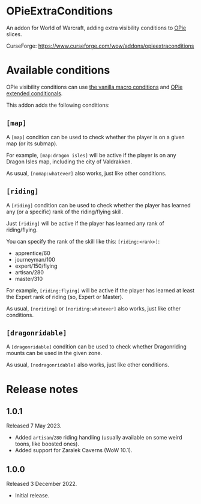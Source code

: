 # OPieExtraConditions

An addon for World of Warcraft, adding extra visibility conditions to [OPie](https://www.curseforge.com/wow/addons/opie) slices.

CurseForge: https://www.curseforge.com/wow/addons/opieextraconditions

# Available conditions

OPie visibility conditions can use [the vanilla macro conditions](https://wowpedia.fandom.com/wiki/Macro_conditionals) and [OPie extended conditionals](https://www.townlong-yak.com/addons/opie/extended-conditionals).

This addon adds the following conditions:

## `[map]`

A `[map]` condition can be used to check whether the player is on a given map (or its submap).

For example, `[map:dragon isles]` will be active if the player is on any Dragon Isles map, including the city of Valdrakken.

As usual, `[nomap:whatever]` also works, just like other conditions.

## `[riding]`

A `[riding]` condition can be used to check whether the player has learned any (or a specific) rank of the riding/flying skill.

Just `[riding]` will be active if the player has learned any rank of riding/flying.

You can specify the rank of the skill like this: `[riding:<rank>]`:
* apprentice/60
* journeyman/100
* expert/150/flying
* artisan/280
* master/310

For example, `[riding:flying]` will be active if the player has learned at least the Expert rank of riding (so, Expert or Master).

As usual, `[noriding]` or `[noriding:whatever]` also works, just like other conditions.

## `[dragonridable]`

A `[dragonridable]` condition can be used to check whether Dragonriding mounts can be used in the given zone.

As usual, `[nodragonridable]` also works, just like other conditions.

# Release notes

## 1.0.1
Released 7 May 2023.

* Added `artisan`/`280` riding handling (usually available on some weird toons, like boosted ones).
* Added support for Zaralek Caverns (WoW 10.1).

## 1.0.0
Released 3 December 2022.

* Initial release.